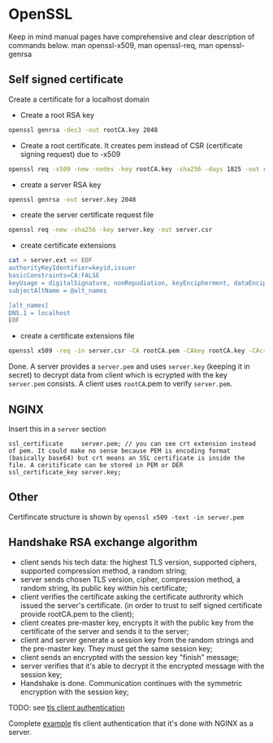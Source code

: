 # OpenSSL

Keep in mind manual pages have comprehensive and clear description of commands below. man openssl-x509, man openssl-req, man openssl-genrsa

## Self signed certificate

Create a certificate for a localhost domain

* Create a root RSA key
```bash
openssl genrsa -des3 -out rootCA.key 2048
```
* Create a root certificate. It creates pem instead of CSR (certificate signing request) due to -x509
```bash
openssl req -x509 -new -nodes -key rootCA.key -sha256 -days 1825 -out rootCA.pem
```
* create a server RSA key
```bash
openssl genrsa -out server.key 2048
```
* create the server certificate request file
```bash
openssl req -new -sha256 -key server.key -out server.csr
```
* create certificate extensions
```bash
cat > server.ext << EOF
authorityKeyIdentifier=keyid,issuer
basicConstraints=CA:FALSE
keyUsage = digitalSignature, nonRepudiation, keyEncipherment, dataEncipherment
subjectAltName = @alt_names

[alt_names]
DNS.1 = localhost
EOF
```
* create a certificate extensions file
```bash
openssl x509 -req -in server.csr -CA rootCA.pem -CAkey rootCA.key -CAcreateserial -out server.pem -days 1825 -sha256 -extfile server.ext
```

Done. A server provides a `server.pem` and uses `server.key` (keeping it in secret) to decrypt data from client which is ecrypted with the key `server.pem` consists. A client uses `rootCA`.pem to verify `server.pem`.

## NGINX

Insert this in a `server` section

```nginx
ssl_certificate     server.pem; // you can see crt extension instead of pem. It could make no sense because PEM is encoding format (basically base64) but crt means an SSL certificate is inside the file. A ceritificate can be stored in PEM or DER
ssl_certificate_key server.key;
```

## Other

Certifincate structure is shown by `openssl x509 -text -in server.pem`

## Handshake RSA exchange algorithm

- client sends his tech data: the highest TLS version, supported ciphers, supported compression
  method, a random string;
- server sends chosen TLS version, cipher, compression method, a random string, its public key
  within his certificate;
- client verifies the certificate asking the certificate authrority which issued the server's
  certificate. (in order to trust to self signed certificate provide rootCA.pem to the client);
- client creates pre-master key, encrypts it with the public key from the certificate of the server
  and sends it to the server;
- client and server generate a session key from the random strings and the pre-master key. They must
  get the same session key;
- client sends an encrypted with the session key "finish" message;
- server verifies that it's able to decrypt it the encrypted message with the session key;
- Handshake is done. Communication continues with the symmetric encryption with the session key;

TODO: see [tls client authentication](https://github.com/hyperium/tonic/blob/master/examples/src/tls_client_auth/)

Complete [example](./tls-auth) tls client authentication that it's done with NGINX as a server.
